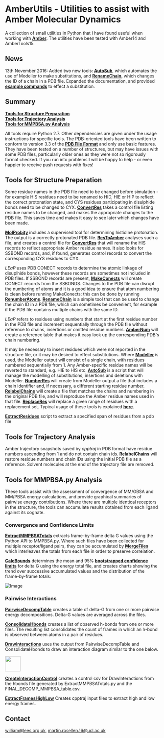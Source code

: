 # AmberUtils - Utilities to assist with Amber Molecular Dynamics
A collection of small utilities in Python that I have found useful when working with [**Amber**](http://ambermd.org). The utilities have been tested with Amber14 and AmberTools15.

## News

13th November 2016:  Added two new tools: [**AutoSub**](docs/Preptools.md/#autosub), which automates the use of Modeller to make substitutions, and [**RenameChain**](docs/Preptools.md/#renamechain), which changes the ID of a chain in a PDB file. Expanded the documentation, and provided [**example commands**](docs/Substitutions.md/#example-commands-to-effect-a-substitution)  to effect a substitution.

## Summary

[**Tools for Structure Preparation**](#tools-for-structure-preparation)<br>
[**Tools for Trajectory Analysis**](#tools-for-trajectory-analysis)<br>
[**Tools for MMPBSA.py Analysis**](#tools-for-mmpbsa.py-analysis)<br>

All tools require Python 2.7. Other dependencies are given under the usage instructions for specific tools. The PDB-oriented tools have been written to conform to version 3.3 of the [**PDB File Format**](http://www.wwpdb.org/documentation/file-format) and only use basic features. They have been tested on a number of structures, but may have issues with some PDB files, particularly older ones as they were not so rigorously format checked. If you run into problems I will be happy to help - or even happier to receive push requests with fixes! 

## Tools for Structure Preparation

Some residue names in the PDB file need to be changed before simulation - for example HIS residues need to be renamed to HID, HIE or HIP to reflect the correct protonation state, and CYS residues participating in disulphide bonds need to be changed to CYX. [**ConvertRes**](docs/Preptools.md/#convertres) takes a control file listing residue names to be changed, and makes the appropriate changes to the PDB file. This saves time and makes it easy to see later which changes have been made.

[**MolProbity**](http://molprobity.biochem.duke.edu/) includes a supervised tool for determining histidine protonation. The output is a correctly protonated PDB file. [**ResToAmber**](docs/Preptools.md/#restoamber) analyses such a file, and creates a control file for [**ConvertRes**](docs/Preptools.md/#convertres) that will rename the HIS records to reflect appropriate Amber residue names. It also looks for SSBOND records, and, if found, generates control records to convert the corresponding CYS residues to CYX.

*LEaP* uses PDB CONECT records to determine the atomic linkage of disuplhide bonds, however these records are sometimes not included in PDB files. If SSBOND records are present, [**MakeConects**](docs/Preptools.md/#makeconects) will create CONECT records from the SSBONDS. Changes to the PDB file can disrupt the numbering of atoms and it is a good idea to ensure that atom numbering is clean before running MakeConects: this can be done by running [**RenumberAtoms**](docs/Preptools.md/#renumberatoms). [**RenameChain**](docs/Preptools.md/#renamechain) is a simple tool that can be used to change the chain ID in a PDB file, which can sometimes be convenient, for example if the PDB file contains multiple chains with the same ID.

*LEaP* refers to residues using numbers that start at the first residue number in the PDB file and increment sequentially through the PDB file without reference to chains, insertions or omitted residue numbers. [**AmberNum**](docs/Preptools.md/#ambernum) will create a reference table that makes it easy look up the corresponding PDB's chain numbering.

It may be necessary to insert residues which were not reported in the structure file, or it may be desired to effect substitutions. Where [**Modeller**](https://salilab.org/modeller/) is used, the Modeller output will consist of a single chain, with residues numbered sequentially from 1. Any Amber-specific residue names will be reverted to standard, e.g. HIE to HIS etc. [**AutoSub**](docs/Preptools.md/#autosub) is a script that will manage the modelling of substitutions, insertions and deletions with Modeller. [**NumberRes**](docs/Preptools.md/#numberres) will create from Modeller output a file that includes a chain identifier and, if necessary, a different starting residue number. [**RelabelChains**](docs/Preptools.md/#relabelchains) will create a file that matches the chains and numbering in the original PDB file, and will reproduce the Amber residue names used in that file. [**ReplaceRes**](docs/Preptools.md/#replaceres) will replace a given range of residues with a replacement set. Typical usage of these tools is explained [**here**](docs/Substitutions.md).

[**ExtractResidues**](docs/Preptools.md/#extractresidues) script to extract a specified span of residues from a pdb file


## Tools for Trajectory Analysis

Amber trajectory snapshots saved by *cpptraj* in PDB format have residue numbers ascending from 1 and do not contain chain ids. [**RelabelChains**](docs/Preptools.md/#relabelchains) will restore residue numbers and chain IDs using the initial PDB file as a reference. Solvent molecules at the end of the trajectory file are removed. 

## Tools for MMPBSA.py Analysis

These tools assist with the assessment of convergence of MM/GBSA and MM/PBSA energy calculations, and provide graphical summaries of pairwise energy contributions. Where there are multiple identical receptors in the structure, the tools can accumulate results obtained from each ligand against its cognate.

### Convergence and Confidence Limits

[**ExtractMMPBSATotals**](docs/MMPBSATools.md/#extractmmpbsatotals) extracts frame-by-frame delta G values using the Python API to MMPBSA.py. Where such files have been collected for multiple receptor/ligand pairs, they can be accumulated by [**MergeFiles**](docs/MMPBSATools.md/#mergefiles) which interleaves the totals from each file in order to preserve correlation.

[**CalcBounds**](docs/MMPBSATools.md/#calcbounds) determines the mean and 95% [**bootstrapped confidence limits**](https://github.com/cgevans/scikits-bootstrap) for delta G using the energy total file, and creates charts showing the trend over successive accumulated values and the distribution of the frame-by-frame totals:

![Image](https://rawgit.com/williamdlees/AmberUtils/master/docs/bounds.png)

### Pairwise Interactions

[**PairwiseDecompTable**](docs/MMPBSATools.md/#pairwisedecomptable) creates a table of delta-G from one or more pairwise energy decompositions. Delta-G values are averaged across the files.

[**ConsolidateHbonds**](docs/MMPBSATools.md/#consolidatehbonds) creates a list of observed h-bonds from one or more files. The resulting list consolidates the count of frames in which an h-bond is observed between atoms in a pair of residues.

[**DrawInteractions**](docs/MMPBSATools.md/#drawinteractions) uses the output from PairwiseDecompTable and ConsolidateHbonds to draw an interaction diagram similar to the one below.

<image src="https://rawgit.com/williamdlees/AmberUtils/master/docs/CR6261_WT_interactions.png" style="width: 50px;"/>

[**CreateInteractionControl**](docs/MMPBSATools.md/#createinteractioncontrol) creates a control csv for DrawInteractions from the hbonds file generated by ExtractMMPBSATotals.py and the FINAL_DECOMP_MMPBSA_table.csv.

[**ExtractFramesHighLow**](docs/MMPBSATools.md/#extractframeshighlow) Creates cpptraj input files to extract high and low energy frames.

## Contact

william@lees.org.uk, martin.rosellen.16@ucl.ac.uk
